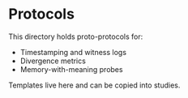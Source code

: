 # Protocols

This directory holds proto-protocols for:
- Timestamping and witness logs
- Divergence metrics
- Memory-with-meaning probes

Templates live here and can be copied into studies.